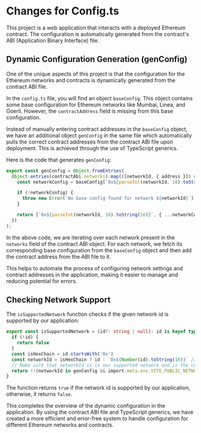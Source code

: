 # Changes for Config.ts

This project is a web application that interacts with a deployed Ethereum contract. The configuration is automatically generated from the contract's ABI (Application Binary Interface) file.

## Dynamic Configuration Generation (genConfig)

One of the unique aspects of this project is that the configuration for the Ethereum networks and contracts is dynamically generated from the contract ABI file.

In the `config.ts` file, you will find an object `baseConfig`. This object contains some base configuration for Ethereum networks like Mumbai, Linea, and Goerli. However, the `contractAddress` field is missing from this base configuration.

Instead of manually entering contract addresses in the `baseConfig` object, we have an additional object `genConfig` in the same file which automatically pulls the correct contract addresses from the contract ABI file upon deployment. This is achieved through the use of TypeScript generics.

Here is the code that generates `genConfig`:

```typescript
export const genConfig = Object.fromEntries(
  Object.entries(contractAbi.networks).map(([networkId, { address }]) => {
    const networkConfig = baseConfig[`0x${parseInt(networkId, 10).toString(16)}` as keyof typeof baseConfig];

    if (!networkConfig) {
      throw new Error(`No base config found for network ${networkId}`);
    }

    return [`0x${parseInt(networkId, 10).toString(16)}`, { ...networkConfig, contractAddress: address }];
  })
);
```

In the above code, we are iterating over each network present in the `networks` field of the contract ABI object. For each network, we fetch its corresponding base configuration from the `baseConfig` object and then add the contract address from the ABI file to it.

This helps to automate the process of configuring network settings and contract addresses in the application, making it easier to manage and reducing potential for errors.

## Checking Network Support

The `isSupportedNetwork` function checks if the given network id is supported by our application:

```typescript
export const isSupportedNetwork = (id?: string | null): id is keyof typeof baseConfig => {
  if (!id) {
    return false
  }
  const isHexChain = id.startsWith('0x')
  const networkId = isHexChain ? id : `0x${Number(id).toString(16)}` // if not hexstring transform to hexString
  // Make sure that networkId is in our supported network and is the current network set in .env
  return !!(networkId in genConfig && import.meta.env.VITE_PUBLIC_NETWORK_ID === networkId)
}
```

The function returns `true` if the network id is supported by our application, otherwise, it returns `false`.

This completes the overview of the dynamic configuration in the application. By using the contract ABI file and TypeScript generics, we have created a more efficient and error-free system to handle configuration for different Ethereum networks and contracts.
